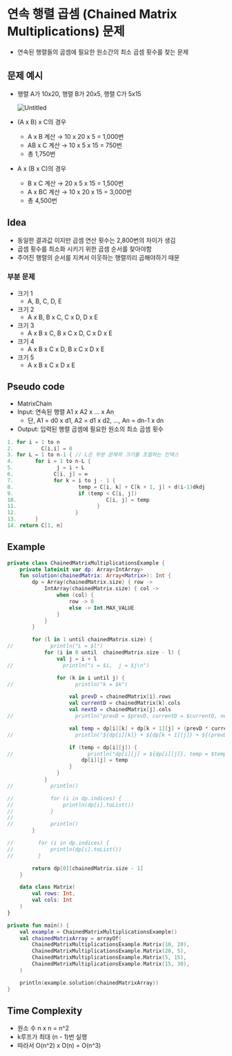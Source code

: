 # 연속 행렬 곱셈 (Chained Matrix Multiplications) 문제

- 연속된 행렬들의 곱셈에 필요한 원소간의 최소 곱셈 횟수를 찾는 문제

## 문제 예시

- 행렬 A가 10x20, 행렬 B가 20x5, 행렬 C가 5x15

  ![Untitled](https://prod-files-secure.s3.us-west-2.amazonaws.com/d62e4c20-f5e9-43ed-b979-2e4db3da89bb/d1e8c376-5b03-4475-a97c-68b23a7e6e23/Untitled.png)

- (A x B) x C의 경우
    - A x B 계산 → 10 x 20 x 5 = 1,000번
    - AB x C 계산 → 10 x 5 x 15 = 750번
    - 총 1,750번
- A x (B x C)의 경우
    - B x C 계산 → 20 x 5 x 15 = 1,500번
    - A x BC 계산 → 10 x 20 x 15 = 3,000번
    - 총 4,500번

## Idea

- 동일한 결과값 이지만 곱셈 연산 횟수는 2,800번의 차이가 생김
- 곱셈 횟수를 최소화 시키기 위한 곱셈 순서를 찾아야함
- 주어진 행렬의 순서를 지켜서 이웃하는 행렬끼리 곱해야하기 때문

### 부분 문제

- 크기 1
    - A, B, C, D, E
- 크기 2
    - A x B, B x C, C x D, D x E
- 크기 3
    - A x B x C, B x C x D, C x D x E
- 크기 4
    - A x B x C x D, B x C x D x E
- 크기 5
    - A x B x C x D x E

## Pseudo code

- MatrixChain
- Input: 연속된 행렬 A1 x A2 x … x An
    - 단, A1 = d0 x d1, A2 = d1 x d2, …, An = dn-1 x dn
- Output: 입력된 행렬 곱셈에 필요한 원소의 최소 곱셈 횟수

```kotlin
1. for i = 1 to n 
2.         C[i,i] = 0 
3. for L = 1 to n-1 { // L은 부분 문제의 크기를 조절하는 인덱스
4.       for i = 1 to n-L {
5.              j = i + L
6.             C[i, j] = ∞
7.             for k = i to j - 1 {
8.                     temp = C[i, k] + C[k + 1, j] + d(i-1)dkdj
9.                     if (temp < C[i, j])
10.                             C[i, j] = temp 
11.                          }
12.                   }
13.      }
14. return C[1, n]
```

## Example

```kotlin
private class ChainedMatrixMultiplicationsExample {
    private lateinit var dp: Array<IntArray>
    fun solution(chainedMatrix: Array<Matrix>): Int {
        dp = Array(chainedMatrix.size) { row ->
            IntArray(chainedMatrix.size) { col ->
                when (col) {
                    row -> 0
                    else -> Int.MAX_VALUE
                }
            }
        }

        for (l in 1 until chainedMatrix.size) {
//            println("L = $l")
            for (i in 0 until  chainedMatrix.size - l) {
                val j = i + l
//                println("i = $i,  j = $j\n")

                for (k in i until j) {
//                    println("k = $k")

                    val prevD = chainedMatrix[i].rows
                    val currentD = chainedMatrix[k].cols
                    val nextD = chainedMatrix[j].cols
//                    println("prevD = $prevD, currentD = $currentD, nextD = $nextD")

                    val temp = dp[i][k] + dp[k + 1][j] + (prevD * currentD * nextD)
//                    println("${dp[i][k]} + ${dp[k + 1][j]} + ${(prevD * currentD * nextD)}\n")

                    if (temp < dp[i][j]) {
//                        println("dp[i][j] = ${dp[i][j]}, temp = $temp \n")
                        dp[i][j] = temp
                    }
                }
            }
//            println()

//            for (i in dp.indices) {
//                println(dp[i].toList())
//            }
//
//            println()
        }

//        for (i in dp.indices) {
//            println(dp[i].toList())
//        }

        return dp[0][chainedMatrix.size - 1]
    }

    data class Matrix(
        val rows: Int,
        val cols: Int
    )
}

private fun main() {
    val example = ChainedMatrixMultiplicationsExample()
    val chainedMatrixArray = arrayOf(
        ChainedMatrixMultiplicationsExample.Matrix(10, 20),
        ChainedMatrixMultiplicationsExample.Matrix(20, 5),
        ChainedMatrixMultiplicationsExample.Matrix(5, 15),
        ChainedMatrixMultiplicationsExample.Matrix(15, 30),
    )

    println(example.solution(chainedMatrixArray))
}
```

## Time Complexity

- 원소 수 n x n = n^2
- k루프가 최대 (n - 1)번 실행
- 따라서 O(n^2) x O(n) = O(n^3)